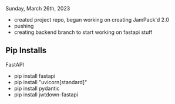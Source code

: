 Sunday, March 26th, 2023
- created project repo, began working on creating JamPack'd 2.0
- pushing 
- creating backend branch to start working on fastapi stuff









## Pip Installs
FastAPI
- pip install fastapi
- pip install "uvicorn[standard]"
- pip install pydantic
- pip install jwtdown-fastapi